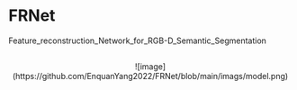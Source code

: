 # FRNet
Feature_reconstruction_Network_for_RGB-D_Semantic_Segmentation
##
<div align='center'>
![image](https://github.com/EnquanYang2022/FRNet/blob/main/imags/model.png)
</div>
